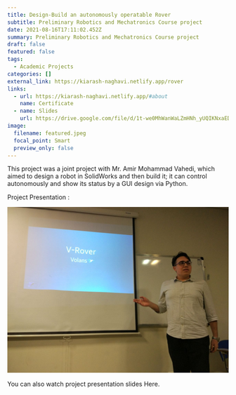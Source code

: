 ```yaml
---
title: Design-Build an autonomously operatable Rover
subtitle: Preliminary Robotics and Mechatronics Course project
date: 2021-08-16T17:11:02.452Z
summary: Preliminary Robotics and Mechatronics Course project
draft: false
featured: false
tags:
  - Academic Projects
categories: []
external_link: https://kiarash-naghavi.netlify.app/rover
links:
  - url: https://kiarash-naghavi.netlify.app/#about
    name: Certificate
  - name: Slides
    url: https://drive.google.com/file/d/1t-we0MhWanWaLZmHNh_yUQIKNxaEDqqt/view?usp=sharing
image:
  filename: featured.jpeg
  focal_point: Smart
  preview_only: false
---
```

This project was a joint project with Mr. Amir Mohammad Vahedi, which aimed to design a robot in SolidWorks and then build it; it can control autonomously and show its status by a GUI design via Python.



Project Presentation : 

![](1400-05-14-18.35.43.jpg)





You can also watch project presentation slides Here.